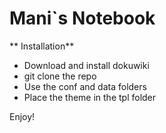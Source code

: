 Mani`s Notebook
==================

** Installation**

- Download and install dokuwiki
- git clone the repo
- Use the conf and data folders
- Place the theme in the tpl folder

Enjoy!

